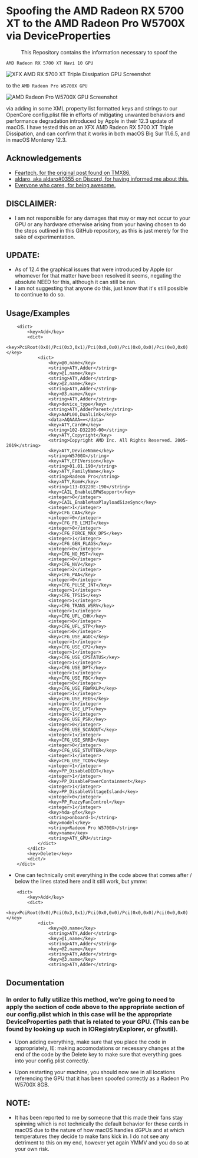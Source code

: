   # Spoofing the AMD Radeon RX 5700 XT to the AMD Radeon Pro W5700X via DeviceProperties

<p align="center">This Repository contains the information necessary to spoof the  
  
`AMD Radeon RX 5700 XT Navi 10 GPU`  
  
![XFX AMD RX 5700 XT Triple Dissipation GPU Screenshot](https://i.ibb.co/TWT00yC/XFXRX5700-XT-TD.png)
  
to the `AMD Radeon Pro W5700X GPU`  
  
![AMD Radeon Pro W5700X GPU Screenshot](https://i.ibb.co/5R5d9V8/690066-radeon-pro-w5700-graphics-card-hotspot-1260w-0.png)
  
via adding in some XML property list formatted keys and strings to our OpenCore config.plist file in efforts of mitigating unwanted behaviors and performance degradation introduced by Apple in their 12.3 update of macOS.
I have tested this on an XFX AMD Radeon RX 5700 XT Triple Dissipation, and can confirm that it works in both macOS Big Sur 11.6.5, and in macOS Monterey 12.3.
</p>  

## Acknowledgements

 - [Feartech, for the original post found on TMX86.](https://www.tonymacx86.com/members/feartech.877703/)
 - [aldaro, aka aldaro#0355 on Discord, for having informed me about this.]()
 - [Everyone who cares, for being awesome.](https://www.youtube.com/watch?v=daBrCsDOOtk)

## DISCLAIMER:

- I am not responsible for any damages that may or may not occur to your GPU or any hardware otherwise arising from your having chosen to do the steps outlined in this GitHub repository, as this is just merely for the sake of experimentation.

## UPDATE:

- As of 12.4 the graphical issues that were introduced by Apple (or whomever for that matter have been resolved it seems, negating the absolute NEED for this, although it can still be ran.
- I am not suggesting that anyone do this, just know that it's still possible to continue to do so.

## Usage/Examples

```<key>DeviceProperties</key>
    <dict>
        <key>Add</key>
        <dict>
            <key>PciRoot(0x0)/Pci(0x3,0x1)/Pci(0x0,0x0)/Pci(0x0,0x0)/Pci(0x0,0x0)</key>
            <dict>
                <key>@0,name</key>
                <string>ATY,Adder</string>
                <key>@1,name</key>
                <string>ATY,Adder</string>
                <key>@2,name</key>
                <string>ATY,Adder</string>
                <key>@3,name</key>
                <string>ATY,Adder</string>
                <key>device_type</key>
                <string>ATY,AdderParent</string>
                <key>AAPL00,DualLink</key>
                <data>AQAAAA==</data>
                <key>ATY,Card#</key>
                <string>102-D32200-00</string>
                <key>ATY,Copyright</key>
                <string>Copyright AMD Inc. All Rights Reserved. 2005-2019</string>
                <key>ATY,DeviceName</key>
                <string>W5700X</string>
                <key>ATY,EFIVersion</key>
                <string>01.01.190</string>
                <key>ATY,FamilyName</key>
                <string>Radeon Pro</string>
                <key>ATY,Rom#</key>
                <string>113-D3220E-190</string>
                <key>CAIL_EnableLBPWSupport</key>
                <integer>0</integer>
                <key>CAIL_EnableMaxPlayloadSizeSync</key>
                <integer>1</integer>
                <key>CFG_CAA</key>
                <integer>0</integer>
                <key>CFG_FB_LIMIT</key>
                <integer>0</integer>
                <key>CFG_FORCE_MAX_DPS</key>
                <integer>1</integer>
                <key>CFG_GEN_FLAGS</key>
                <integer>0</integer>
                <key>CFG_NO_MST</key>
                <integer>0</integer>
                <key>CFG_NVV</key>
                <integer>2</integer>
                <key>CFG_PAA</key>
                <integer>0</integer>
                <key>CFG_PULSE_INT</key>
                <integer>1</integer>
                <key>CFG_TPS1S</key>
                <integer>1</integer>
                <key>CFG_TRANS_WSRV</key>
                <integer>1</integer>
                <key>CFG_UFL_CHK</key>
                <integer>0</integer>
                <key>CFG_UFL_STP</key>
                <integer>0</integer>
                <key>CFG_USE_AGDC</key>
                <integer>1</integer>
                <key>CFG_USE_CP2</key>
                <integer>1</integer>
                <key>CFG_USE_CPSTATUS</key>
                <integer>1</integer>
                <key>CFG_USE_DPT</key>
                <integer>1</integer>
                <key>CFG_USE_FBC</key>
                <integer>0</integer>
                <key>CFG_USE_FBWRKLP</key>
                <integer>1</integer>
                <key>CFG_USE_FEDS</key>
                <integer>1</integer>
                <key>CFG_USE_LPT</key>
                <integer>1</integer>
                <key>CFG_USE_PSR</key>
                <integer>0</integer>
                <key>CFG_USE_SCANOUT</key>
                <integer>1</integer>
                <key>CFG_USE_SRRB</key>
                <integer>0</integer>
                <key>CFG_USE_STUTTER</key>
                <integer>1</integer>
                <key>CFG_USE_TCON</key>
                <integer>1</integer>
                <key>PP_DisableDIDT</key>
                <integer>1</integer>
                <key>PP_DisablePowerContainment</key>
                <integer>1</integer>
                <key>PP_DisableVoltageIsland</key>
                <integer>0</integer>
                <key>PP_FuzzyFanControl</key>
                <integer>1</integer>
                <key>hda-gfx</key>
                <string>onboard-1</string>
                <key>model</key>
                <string>Radeon Pro W5700X</string>
                <key>name</key>
                <string>ATY_GPU</string>
            </dict>
        </dict>
        <key>Delete</key>
        <dict/>
    </dict>
```
- One can technically omit everything in the code above that comes after / below the lines stated here and it still work, but ymmv:

```<key>DeviceProperties</key>
    <dict>
        <key>Add</key>
        <dict>
            <key>PciRoot(0x0)/Pci(0x3,0x1)/Pci(0x0,0x0)/Pci(0x0,0x0)/Pci(0x0,0x0)</key>
            <dict>
                <key>@0,name</key>
                <string>ATY,Adder</string>
                <key>@1,name</key>
                <string>ATY,Adder</string>
                <key>@2,name</key>
                <string>ATY,Adder</string>
                <key>@3,name</key>
                <string>ATY,Adder</string>
```  

## Documentation

### In order to fully utilize this method, we're going to need to apply the section of code above to the appropriate section of our config.plist which in this case will be the appropriate DeviceProperties path that is related to your GPU. (This can be found by looking up such in IORegistryExplorer, or gfxutil).

- Upon adding everything, make sure that you place the code in appropriately, IE: making accomodations or necessary changes at the end of the code by the Delete key to make sure that everything goes into your config.plist correctly.

- Upon restarting your machine, you should now see in all locations referencing the GPU that it has been spoofed correctly as a Radeon Pro W5700X 8GB.

## NOTE: 

- It has been reported to me by someone that this made their fans stay spinning which is not technically the default behavior for these cards in macOS due to the nature of how macOS handles dGPUs and at which temperatures they decide to make fans kick in. I do not see any detriment to this on my end, however yet again YMMV and you do so at your own risk.  
</p>
